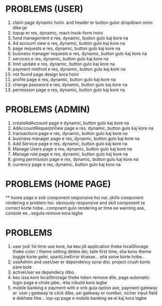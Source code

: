 # PROBLEMS (USER)

1. claim page dynamic hoini. and header er button gulor dropdown onno dike jai
2. topup er res, dynamic, react-hook-form hoini
3. fund management e res, dynamic, button gulo kaj kore na
4. Ad account view e res, dynamic, button gulo kaj kore na
5. page requests e res, dynamic, button gulo kaj kore na
6. business manager requests e res, dynamic, button gulo kaj kore na
7. services e res, dynamic, button gulo kaj kore na
8. limit update e res, dynamic, button gulo kaj kore na
9. payment method e res, dynamic, button gulo kaj kore na
10. not found page design kora hoini
11. profile page e res, dynamic, button gulo kaj kore na
12. change password e res, dynamic, button gulo kaj kore na
13. permission page e res, dynamic, button gulo kaj kore na

# PROBLEMS (ADMIN)

1. createAdAccount page e dynamic, button gulo kaj kore na
2. AdAccountRequestsView page e res, dynamic, button gulo kaj kore na
3. transactions page e res, dynamic, button gulo kaj kore na
4. business manager page e res, dynamic, button gulo kaj kore na
5. Add Service page e res, dynamic, button gulo kaj kore na
6. Manage Users page e res, dynamic, button gulo kaj kore na
7. Manage role page e res, dynamic, button gulo kaj kore na
8. giving permission page e res, dynamic, button gulo kaj kore na
9. currency page e res, dynamic, button gulo kaj kore na

# PROBLEMS (HOME PAGE)

\*\* home page e sob component responsive hoi nai..skills component rendering e problem hoi. obviously responsive and skill component ta correct korte hobe...compoent gulo rendering er time ee warning ase, console ee...segula remove kora lagbe

# PROBLEMS

1. user jodi 1st time use kore, ba keu jdi application theke localStorage theke color / theme setting delete dei, taile first time, sha kono theme toggle korte gelei, sparkLineError khasse... eita solve korte hobe..
2. useAdmin and useUser er dependency sorai disi. project crush korte pare bole
3. activeUser ee dependecy dibo.
4. keu issa kore localStrorage theke token remove dile, page automatic login page e chole jabe.. eita inbuild kora lagbe
5. mobile banking e payment with e onk gula option ase, payment gateway er. user j gateway te click dibe, sei gateway er number, nicher input field e dekhate hbe... top-up page e mobile banking ee ei kaj kora lagbe
